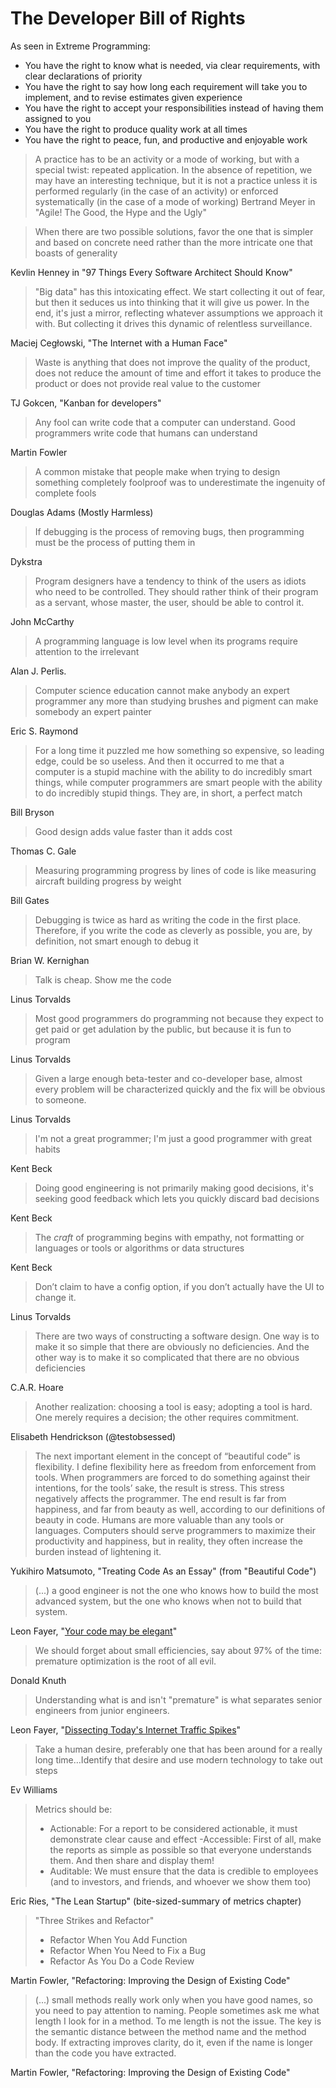 # The Developer Bill of Rights

As seen in Extreme Programming:

- You have the right to know what is needed, via clear requirements, with clear declarations of priority
- You have the right to say how long each requirement will take you to implement, and to revise estimates given experience
- You have the right to accept your responsibilities instead of having them assigned to you
- You have the right to produce quality work at all times
- You have the right to peace, fun, and productive and enjoyable work

> A practice has to be an activity or a mode of working, but with a special twist: repeated application. In the absence of repetition, we may have an interesting technique, but it is not a practice unless it is performed regularly (in the case of an activity) or enforced systematically (in the case of a mode of working)
Bertrand Meyer in "Agile! The Good, the Hype and the Ugly"

> When there are two possible solutions, favor the one that is simpler and based on concrete need rather than the more intricate one that boasts of generality

Kevlin Henney in "97 Things Every Software Architect Should Know"

> "Big data" has this intoxicating effect. We start collecting it out of fear, but then it seduces us into thinking that it will give us power. In the end, it's just a mirror, reflecting whatever assumptions we approach it with. But collecting it drives this dynamic of relentless surveillance.

Maciej Cegłowski, "The Internet with a Human Face"

> Waste is anything that does not improve the quality of the product, does not reduce the amount of time and effort it takes to produce the product or does not provide real value to the customer

TJ Gokcen, "Kanban for developers"

> Any fool can write code that a computer can understand. Good programmers write code that humans can understand

Martin Fowler

> A common mistake that people make when trying to design something completely foolproof was to underestimate the ingenuity of complete fools

Douglas Adams (Mostly Harmless)

> If debugging is the process of removing bugs, then programming must be the process of putting them in

Dykstra

> Program designers have a tendency to think of the users as idiots who need to be controlled. They should rather think of their program as a servant, whose master, the user, should be able to control it.

John McCarthy

> A programming language is low level when its programs require attention to the irrelevant

Alan J. Perlis.

> Computer science education cannot make anybody an expert programmer any more than studying brushes and pigment can make somebody an expert painter

Eric S. Raymond

> For a long time it puzzled me how something so expensive, so leading edge, could be so useless. And then it occurred to me that a computer is a stupid machine with the ability to do incredibly smart things, while computer programmers are smart people with the ability to do incredibly stupid things. They are, in short, a perfect match

Bill Bryson

> Good design adds value faster than it adds cost

Thomas C. Gale

> Measuring programming progress by lines of code is like measuring aircraft building progress by weight

Bill Gates

> Debugging is twice as hard as writing the code in the first place. Therefore, if you write the code as cleverly as possible, you are, by definition, not smart enough to debug it

Brian W. Kernighan

> Talk is cheap. Show me the code

Linus Torvalds

> Most good programmers do programming not because they expect to get paid or get adulation by the public, but because it is fun to program

Linus Torvalds

> Given a large enough beta-tester and co-developer base, almost every problem will be characterized quickly and the fix will be obvious to someone.

Linus Torvalds

> I'm not a great programmer; I'm just a good programmer with great habits

Kent Beck

> Doing good engineering is not primarily making good decisions, it's seeking good feedback which lets you quickly discard bad decisions

Kent Beck

> The *craft* of programming begins with empathy, not formatting or languages or tools or algorithms or data structures

Kent Beck

> Don’t claim to have a config option, if you don’t actually have the UI to change it.

Linus Torvalds

> There are two ways of constructing a software design. One way is to make it so simple that there are obviously no deficiencies. And the other way is to make it so complicated that there are no obvious deficiencies

C.A.R. Hoare

> Another realization: choosing a tool is easy; adopting a tool is hard. One merely requires a decision; the other requires commitment.

Elisabeth Hendrickson (@testobsessed)

> The next important element in the concept of “beautiful code” is flexibility. I define flexibility here as freedom from enforcement from tools. When programmers are forced to do something against their intentions, for the tools’ sake, the result is stress. This stress negatively affects the programmer. The end result is far from happiness, and far from beauty as well, according to our definitions of beauty in code. Humans are more valuable than any tools or languages. Computers should serve programmers to maximize their productivity and happiness, but in reality, they often increase the burden instead of lightening it.

Yukihiro Matsumoto, "Treating Code As an Essay" (from "Beautiful Code")

> (...) a good engineer is not the one who knows how to build the most advanced system, but the one who knows when not to build that system.

Leon Fayer, "[Your code may be elegant](http://omniti.com/seeds/your-code-may-be-elegant)"

> We should forget about small efficiencies, say about 97% of the time: premature optimization is the root of all evil.

Donald Knuth

> Understanding what is and isn't "premature" is what separates senior engineers from junior engineers.

Leon Fayer, "[Dissecting Today's Internet Traffic Spikes](http://omniti.com/seeds/dissecting-todays-internet-traffic-spikes)"

> Take a human desire, preferably one that has been around for a really long time…Identify that desire and use modern technology to take out steps

Ev Williams

> Metrics should be:
> - Actionable: For a report to be considered actionable, it must demonstrate clear cause and effect
> -Accessible: First of all, make the reports as simple as possible so that everyone understands them. And then share and display them!
> - Auditable: We must ensure that the data is credible to employees (and to investors, and friends, and whoever we show them too)

Eric Ries, "The Lean Startup" (bite-sized-summary of metrics chapter)

> "Three Strikes and Refactor"
> - Refactor When You Add Function
> - Refactor When You Need to Fix a Bug
> - Refactor As You Do a Code Review

Martin Fowler, "Refactoring: Improving the Design of Existing Code"

> (...) small methods really work only when you have good names, so you need to pay attention to naming. People sometimes ask me what length I look for in a method. To me length is not the issue. The key is the semantic distance between the method name and the method body. If extracting improves clarity, do it, even if the name is longer than the code you have extracted.

Martin Fowler, "Refactoring: Improving the Design of Existing Code"

